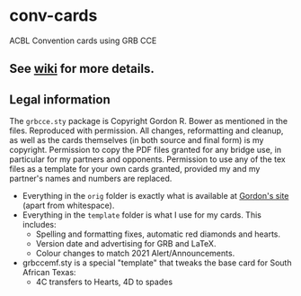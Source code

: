 # conv-cards
ACBL Convention cards using GRB CCE

##  See [wiki](https://github.com/mycroftw/conv-cards/wiki) for more details.

## Legal information

The `grbcce.sty` package is Copyright Gordon R. Bower as mentioned in the files.
Reproduced with permission.
All changes, reformatting and cleanup, as well as the cards themselves (in both source and final form) is my copyright.
Permission to copy the PDF files granted for any bridge use, in particular for my partners and opponents.
Permission to use any of the tex files as a template for your own cards granted, provided my and my partner's names and numbers are replaced.
 - Everything in the `orig` folder is exactly what is available at [Gordon's site](https://taigabridge.net/latex/grbcce.htm) (apart from whitespace).
 - Everything in the `template` folder is what I use for my cards.  This includes:
   - Spelling and formatting fixes, automatic red diamonds and hearts.
   - Version date and advertising for GRB and LaTeX.
   - Colour changes to match 2021 Alert/Announcements.
 - grbccemf.sty is a special "template" that tweaks the base card for South African Texas:
   - 4C transfers to Hearts, 4D to spades
